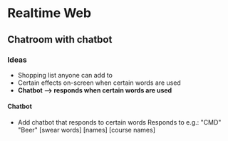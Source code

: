 # Realtime Web
## Chatroom with chatbot

### Ideas
- Shopping list anyone can add to
- Certain effects on-screen when certain words are used
- __Chatbot --> responds when certain words are used__

#### Chatbot
- Add chatbot that responds to certain words
Responds to e.g.: "CMD" "Beer" [swear words] [names] [course names]
